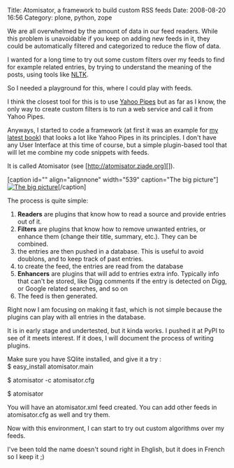 Title: Atomisator, a framework to build custom RSS feeds
Date: 2008-08-20 16:56
Category: plone, python, zope

We are all overwhelmed by the amount of data in our feed readers. While
this problem is unavoidable if you keep on adding new feeds in it, they
could be automatically filtered and categorized to reduce the flow of
data.   
  
I wanted for a long time to try out some custom filters over my feeds
to find for example related entries, by trying to understand the meaning
of the posts, using tools like [NLTK][].   
  
So I needed a playground for this, where I could play with feeds.   
  
I think the closest tool for this is to use [Yahoo Pipes][] but as far
as I know, the only way to create custom filters is to run a web service
and call it from Yahoo Pipes.   
  
Anyways, I started to code a framework (at first it was an example for
[my latest book][]) that looks a lot like Yahoo Pipes in its principles.
I don't have any User Interface at this time of course, but a simple
plugin-based tool that will let me combine my code snippets with feeds.
  
  
It is called Atomisator (see [http://atomisator.ziade.org][]).   
  
[caption id="" align="alignnone" width="539" caption="The big
picture"][![The big picture][]][The big picture][/caption]   
  
The process is quite simple:   
1.  **Readers** are plugins that know how to read a source and provide
    entries out of it.
2.  **Filters** are plugins that know how to remove unwanted entries, or
    enhance them (change their title, summary, etc.). They can be
    combined.
3.  the entries are then pushed in a database. This is useful to avoid
    doublons, and to keep track of past entries.
4.  to create the feed, the entries are read from the database
5.  **Enhancers** are plugins that will add to entries extra info.
    Typically info that can't be stored, like Digg comments if the entry
    is detected on Digg, or Google related searches, and so on
6.  The feed is then generated.

  
Right now I am focusing on making it fast, which is not simple because
the plugins can play with all entries in the database.   
  
It is in early stage and undertested, but it kinda works. I pushed it
at PyPI to see of it meets interest. If it does, I will document the
process of writing plugins.   
  
Make sure you have SQlite installed, and give it a try :   
   $ easy_install atomisator.main

  
   $ atomisator -c atomisator.cfg

  
   $ atomisator

  
You will have an atomisator.xml feed created. You can add other feeds
in atomisator.cfg as well and try them.   
  
Now with this environment, I can start to try out custom algorithms
over my feeds.   
  
I've been told the name doesn't sound right in Ehglish, but it does in
French so I keep it ;)

  [NLTK]: http://nltk.sourceforge.net/
  [Yahoo Pipes]: http://pipes.yahoo.com/pipes/
  [my latest book]: http://tarekziade.wordpress.com/2008/08/08/a-new-python-book-expert-python-programming/
  [http://atomisator.ziade.org]: http://atomisator.ziade.org
  [The big picture]: http://www.ziade.org/atomisator/atomisator.png
